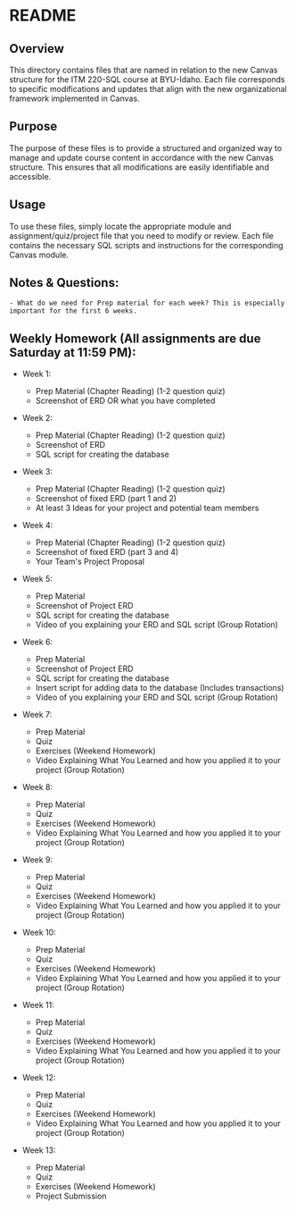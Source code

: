 # README

## Overview

This directory contains files that are named in relation to the new Canvas structure for the ITM 220-SQL course at BYU-Idaho. Each file corresponds to specific modifications and updates that align with the new organizational framework implemented in Canvas.

## Purpose

The purpose of these files is to provide a structured and organized way to manage and update course content in accordance with the new Canvas structure. This ensures that all modifications are easily identifiable and accessible.

## Usage

To use these files, simply locate the appropriate module and assignment/quiz/project file that you need to modify or review. Each file contains the necessary SQL scripts and instructions for the corresponding Canvas module.


## Notes & Questions:
    - What do we need for Prep material for each week? This is especially important for the first 6 weeks.

## Weekly Homework (All assignments are due Saturday at 11:59 PM):

- Week 1: 
    - Prep Material (Chapter Reading) (1-2 question quiz)
    - Screenshot of ERD OR what you have completed

- Week 2:
    - Prep Material (Chapter Reading) (1-2 question quiz)
    - Screenshot of ERD 
    - SQL script for creating the database  

- Week 3:
    - Prep Material (Chapter Reading) (1-2 question quiz)
    - Screenshot of fixed ERD (part 1 and 2)
    - At least 3 Ideas for your project and potential team members

- Week 4:
    - Prep Material (Chapter Reading) (1-2 question quiz)
    - Screenshot of fixed ERD (part 3 and 4)
    - Your Team's Project Proposal

- Week 5:
    - Prep Material
    - Screenshot of Project ERD
    - SQL script for creating the database
    - Video of you explaining your ERD and SQL script (Group Rotation)

- Week 6:
    - Prep Material
    - Screenshot of Project ERD
    - SQL script for creating the database
    - Insert script for adding data to the database (Includes transactions)
    - Video of you explaining your ERD and SQL script (Group Rotation)

- Week 7:
    - Prep Material
    - Quiz 
    - Exercises (Weekend Homework)
    - Video Explaining What You Learned and how you applied it to your project (Group Rotation)

- Week 8:
    - Prep Material
    - Quiz 
    - Exercises (Weekend Homework)
    - Video Explaining What You Learned and how you applied it to your project (Group Rotation)

- Week 9:
    - Prep Material
    - Quiz 
    - Exercises (Weekend Homework)
    - Video Explaining What You Learned and how you applied it to your project (Group Rotation)

- Week 10:
    - Prep Material
    - Quiz 
    - Exercises (Weekend Homework)
    - Video Explaining What You Learned and how you applied it to your project (Group Rotation)

- Week 11:
    - Prep Material
    - Quiz 
    - Exercises (Weekend Homework)
    - Video Explaining What You Learned and how you applied it to your project (Group Rotation)

- Week 12:
    - Prep Material
    - Quiz 
    - Exercises (Weekend Homework)
    - Video Explaining What You Learned and how you applied it to your project (Group Rotation)

- Week 13:
    - Prep Material
    - Quiz 
    - Exercises (Weekend Homework)
    - Project Submission